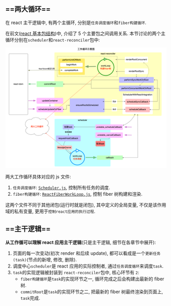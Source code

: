 ## ==两大循环==

在 react 主干逻辑中, 有两个主循环, 分别是`任务调度循环`和`fiber构建循环`.

在前文([react 基本包结构](http://www.7km.top/main/pkg-structure))中, 介绍了 5 个主要包之间调用关系. 本节讨论的两个主循环分别在`scheduler`和`react-reconciler`包中:

![img](assets/workloop.66f39102.png)

两大工作循环具体对应的 js 文件:

1. `任务调度循环`: [`Scheduler.js`](https://github.com/facebook/react/blob/v16.13.1/packages/scheduler/src/Scheduler.js), 控制所有任务的调度.
2. `fiber构建循环`: [`ReactFiberWorkLoop.js`](https://github.com/facebook/react/blob/v16.13.1/packages/react-reconciler/src/ReactFiberWorkLoop.js), 控制 fiber 树构建和渲染.

这两个文件不同于其他闭包(运行时就是闭包), 其中定义的全局变量, 不仅是该作用域的私有变量, 更用于`控制react应用的执行过程`.

## ==主干逻辑==

**从工作循可以理解 react 应用主干逻辑**(只是主干逻辑, 细节在各章节中展开):

1. 页面的每一次变动(初次 render 和后续 update), 都可以看成是一个`更新任务(task)`(节点的新增, 修改, 删除).
2. 调度中心`scheduler`是 react 应用的实际控制者, 通过`任务调度循环`来调度`task`.
3. `task`的实现逻辑被封装到 `react-reconciler`包中, 核心环节有 `2`:
   - `fiber构建循环`是`task`的实现环节之一, 循环完成之后会构建出最新的 fiber 树.
   - `commitRoot`是`task`的实现环节之二, 把最新的 fiber 树最终渲染到页面上, `task`完成.